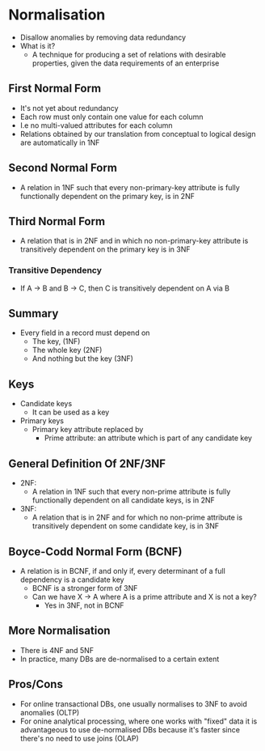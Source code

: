 # Normalisation

- Disallow anomalies by removing data redundancy
- What is it?
  - A technique for producing a set of relations with desirable properties, given the data requirements of an enterprise

## First Normal Form

- It's not yet about redundancy
- Each row must only contain one value for each column
- I.e no multi-valued attributes for each column
- Relations obtained by our translation from
  conceptual to logical design are automatically
  in 1NF

## Second Normal Form

- A relation in 1NF such that every non-primary-key attribute is fully functionally dependent on the primary key, is in 2NF

## Third Normal Form

- A relation that is in 2NF and in which no non-primary-key attribute is transitively dependent on the primary key is in 3NF

### Transitive Dependency

- If A -> B and B -> C, then C is transitively dependent on A via B

## Summary

- Every field in a record must depend on
  - The key, (1NF)
  - The whole key (2NF)
  - And nothing but the key (3NF)

## Keys

- Candidate keys
  - It can be used as a key
- Primary keys
  - Primary key attribute replaced by
    - Prime attribute: an attribute which is part of any candidate key

## General Definition Of 2NF/3NF

- 2NF:
  - A relation in 1NF such that every non-prime attribute is fully functionally dependent on all candidate keys, is in 2NF
- 3NF:
  - A relation that is in 2NF and for which no non-prime attribute is transitively dependent on some candidate key, is in 3NF

## Boyce-Codd Normal Form (BCNF)

- A relation is in BCNF, if and only if, every determinant of a full dependency is a candidate key
  - BCNF is a stronger form of 3NF
  - Can we have X -> A where A is a prime attribute and X is not a key?
    - Yes in 3NF, not in BCNF

## More Normalisation

- There is 4NF and 5NF
- In practice, many DBs are de-normalised to a certain extent

## Pros/Cons

- For online transactional DBs, one usually normalises to 3NF to avoid anomalies (OLTP)
- For onine analytical processing, where one works with "fixed" data it is advantageous to use de-normalised DBs because it's faster since there's no need to use joins (OLAP)

